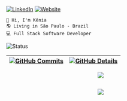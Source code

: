 [![LinkedIn](https://img.shields.io/badge/LinkedIn-blue?style=for-the-badge&logo=Linkedin&logoColor=white)](https://linkedin.com/in/keniac)
[![Website](https://img.shields.io/badge/website-green?style=for-the-badge)](https://keniacaroline-dev.vercel.app)


```
👋 Hi, I'm Kênia
🌎 Living in São Paulo - Brazil
💻 Full Stack Software Developer
```

![Status](./profile-3d-contrib/profile-night-rainbow.svg)
  
 | [![GitHub Commits](http://github-profile-summary-cards.vercel.app/api/cards/productive-time?username=euukc&theme=github_dark&utcOffset=-3)](https://github.com/vn7n24fzkq/github-profile-summary-cards) | [![GitHub Details](http://github-profile-summary-cards.vercel.app/api/cards/profile-details?username=euukc&theme=github_dark)](https://github.com/vn7n24fzkq/github-profile-summary-cards) |  
 | ----------- | ----------- |


 
  <div align="center" >
<a href="https://skillicons.dev"   >
  <img src="https://skillicons.dev/icons?i=html,css,javascript,react,next,express,tailwind,figma,mongodb,firebase,node,go,python,c#" />
</a>
  <br />

  </div>

 
##
   <div align="center" >
     <img src="https://github-profile-trophy.vercel.app/?username=euukc&row=1&column=6&theme=darkhub&margin-w=15&margin-h=15"/>
  </div>
